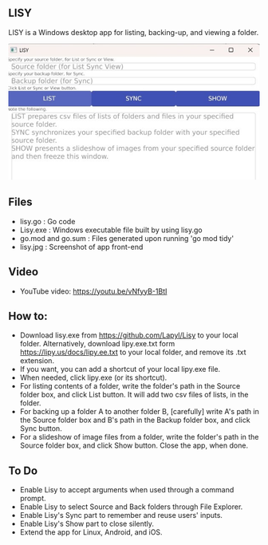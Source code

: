 ## LISY

LISY is a Windows desktop app for listing, backing-up, and viewing a folder.

![alt text](https://github.com/Lapyl/Lisy/blob/main/lisy.jpg?raw=true)

## Files

- lisy.go : Go code
- Lisy.exe : Windows executable file built by using lisy.go
- go.mod and go.sum : Files generated upon running 'go mod tidy'
- lisy.jpg : Screenshot of app front-end

## Video

- YouTube video: https://youtu.be/vNfyyB-1BtI

## How to:

- Download lisy.exe from https://github.com/Lapyl/Lisy to your local folder. Alternatively, download lipy.exe.txt form https://lipy.us/docs/lipy.ee.txt to your local folder, and remove its .txt extension.
- If you want, you can add a shortcut of your local lipy.exe file.
- When needed, click lipy.exe (or its shortcut).
- For listing contents of a folder, write the folder's path in the Source folder box, and click List button. It will add two csv files of lists, in the folder.
- For backing up a folder A to another folder B, [carefully] write A's path in the Source folder box and B's path in the Backup folder box, and click Sync button.
- For a slideshow of image files from a folder, write the folder's path in the Source folder box, and click Show button. Close the app, when done. 

## To Do

- Enable Lisy to accept arguments when used through a command prompt.
- Enable Lisy to select Source and Back folders through File Explorer.
- Enable Lisy's Sync part to remember and reuse users' inputs.
- Enable Lisy's Show part to close silently.
- Extend the app for Linux, Android, and iOS.